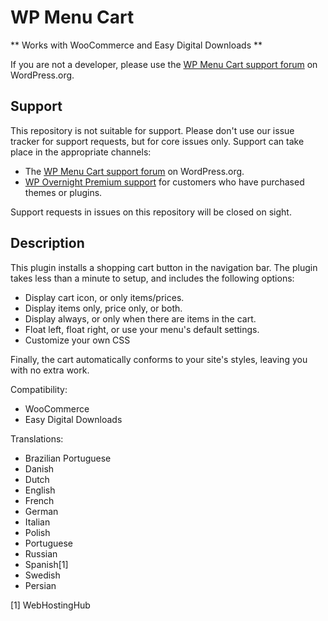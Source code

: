 # WP Menu Cart
** Works with WooCommerce and Easy Digital Downloads **

If you are not a developer, please use the [WP Menu Cart support forum](http://wordpress.org/support/plugin/wp-menu-cart) on WordPress.org.

## Support
This repository is not suitable for support. Please don't use our issue tracker for support requests, but for core issues only. Support can take place in the appropriate channels:

* The [WP Menu Cart support forum](http://wordpress.org/support/plugin/wp-menu-cart) on WordPress.org.
* [WP Overnight Premium support](https://wpovernight.com/contact/) for customers who have purchased themes or plugins.

Support requests in issues on this repository will be closed on sight.

## Description

This plugin installs a shopping cart button in the navigation bar. The plugin takes less than a minute to setup, 
and includes the following options:

* Display cart icon, or only items/prices.
* Display items only, price only, or both.
* Display always, or only when there are items in the cart.
* Float left, float right, or use your menu's default settings.
* Customize your own CSS

Finally, the cart automatically conforms to your site's styles, leaving you with no extra work.

Compatibility:

* WooCommerce
* Easy Digital Downloads

Translations:

* Brazilian Portuguese
* Danish
* Dutch
* English
* French
* German
* Italian
* Polish
* Portuguese
* Russian
* Spanish[1]
* Swedish
* Persian

[1] WebHostingHub